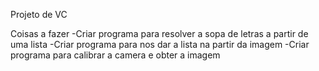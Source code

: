 

Projeto de VC

Coisas a fazer
    -Criar programa para resolver a sopa de letras a partir de uma lista
    -Criar programa para nos dar a lista na partir da imagem
    -Criar programa para calibrar a camera e obter a imagem


